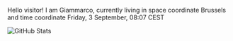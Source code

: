 Hello visitor! I am Giammarco, currently living in space coordinate Brussels and time coordinate Friday, 3 September, 08:07 CEST

![GitHub Stats](https://github-readme-stats.vercel.app/api?username=grcasanova)

